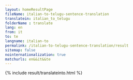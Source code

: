 ```yaml
---
layout: homeResultPage
fileName: italian-to-telugu-sentence-translation
translatein: italian_to_telugu
folderName : translate
lang: en
from: it
to: te
langname: italian-to
permalink: /italian-to-telugu-sentence-translation/result
sitemap: false
nointernationalization: true
matchurls: en&&it&&te
---
```

{% include result/translateinto.html %}

<script src="/js/result/translation.js" data-foldername="{{page.folderName}}" data-lang="{{page.lang}}"></script>
